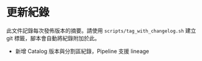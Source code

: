 # 更新紀錄

此文件記錄每次發佈版本的摘要。請使用 `scripts/tag_with_changelog.sh` 建立 git 標籤，腳本會自動將紀錄附加於此。
- 新增 Catalog 版本與分割區紀錄，Pipeline 支援 lineage
